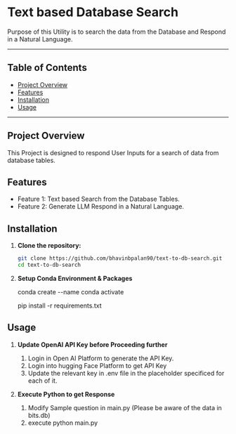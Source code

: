# Text based Database Search

Purpose of this Utility is to search the data from the Database and Respond in a Natural Language.

---

## Table of Contents
- [Project Overview](#project-overview)
- [Features](#features)
- [Installation](#installation)
- [Usage](#usage)

---

## Project Overview

This Project is designed to respond User Inputs for a search of data from database tables.

## Features

- Feature 1: Text based Search from the Database Tables.
- Feature 2: Generate LLM Respond in a Natural Language.

## Installation

1. **Clone the repository:**

   ```bash
   git clone https://github.com/bhavinbpalan90/text-to-db-search.git
   cd text-to-db-search

2. **Setup Conda Environment & Packages**

    conda create --name <envName>
    conda activate <envName>

    pip install -r requirements.txt

## Usage

1. **Update OpenAI API Key before Proceeding further**

    1. Login in Open AI Platform to generate the API Key.
    2. Login into hugging Face Platform to get API Key
    3. Update the relevant key in .env file in the placeholder specificed for each of it.

2. **Execute Python to get Response**

    1. Modify Sample question in main.py (Please be aware of the data in bits.db)
    2. execute python main.py

